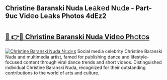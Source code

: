 ## Christine Baranski Nuda Le𝚊k𝚎d N𝚞𝚍e - Part-9uc Vid𝚎o Le𝚊ks Photos 4dEz2

# <h2><a href="http://fbdkx27.evod.top/?m=Christine+Baranski+Nuda">🔗 👉🔴 Christine Baranski Nuda Vid𝚎o Ph𝚘t𝚘s</a></h2>

[![Christine Baranski Nuda N𝚞d𝚎s](https://i.imgur.com/8V9OHl7.gif)](http://fbdkx27.evod.top/?m=Christine+Baranski+Nuda)
Social media celebrity Christine Baranski Nuda and multimedia artist, famed for publishing dance and lifestyle-focused content through viral dance trends and short videos. Distinguished individual Christine Baranski Nuda, recognized for their outstanding contributions to the world of arts and culture. 
